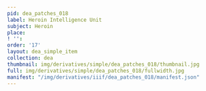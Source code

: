 ```yaml
---
pid: dea_patches_018
label: Heroin Intelligence Unit
subject: Heroin
place: 
! '': 
order: '17'
layout: dea_simple_item
collection: dea
thumbnail: img/derivatives/simple/dea_patches_018/thumbnail.jpg
full: img/derivatives/simple/dea_patches_018/fullwidth.jpg
manifest: "/img/derivatives/iiif/dea_patches_018/manifest.json"
---
```

